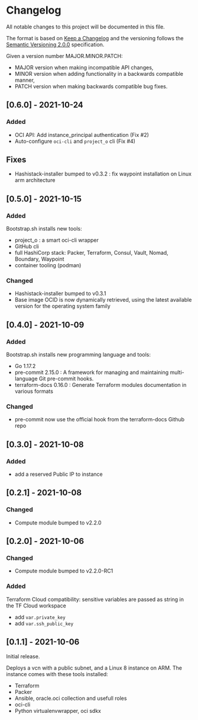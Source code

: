 # Changelog

All notable changes to this project will be documented in this file.

The format is based on [Keep a Changelog](http://keepachangelog.com/en/1.0.0/) and the versioning follows the [Semantic Versioning 2.0.0](https://semver.org/) specification.

Given a version number MAJOR.MINOR.PATCH:

- MAJOR version when making incompatible API changes,
- MINOR version when adding functionality in a backwards compatible manner,
- PATCH version when making backwards compatible bug fixes.

## [0.6.0] - 2021-10-24

### Added

- OCI API: Add instance_principal authentication (Fix #2)
- Auto-configure `oci-cli` and `project_o` cli (Fix #4)

## Fixes

- Hashistack-installer bumped to v0.3.2 : fix waypoint installation on Linux arm architecture

## [0.5.0] - 2021-10-15

### Added

Bootstrap.sh installs new tools:

- project_o : a smart oci-cli wrapper
- GitHub cli
- full HashiCorp stack: Packer, Terraform, Consul, Vault, Nomad, Boundary, Waypoint
- container tooling (podman)

### Changed

- Hashistack-installer bumped to v0.3.1
- Base image OCID is now dynamically retrieved, using the latest available version for the operating system family

## [0.4.0] - 2021-10-09

### Added

Bootstrap.sh installs new programming language and tools:

- Go 1.17.2
- pre-commit 2.15.0 : A framework for managing and maintaining multi-language Git pre-commit hooks.
- terraform-docs 0.16.0 : Generate Terraform modules documentation in various formats

### Changed

- pre-commit now use the official hook from the terraform-docs Github repo

## [0.3.0] - 2021-10-08

### Added

- add a reserved Public IP to instance

## [0.2.1] - 2021-10-08

### Changed

- Compute module bumped to v2.2.0

## [0.2.0] - 2021-10-06

### Changed

- Compute module bumped to v2.2.0-RC1

### Added

Terraform Cloud compatibility: sensitive variables are passed as string in the TF Cloud workspace

- add `var.private_key`
- add `var.ssh_public_key`

## [0.1.1] - 2021-10-06

Initial release.

Deploys a vcn with a public subnet, and a Linux 8 instance on ARM. The instance comes with these tools installed:

- Terraform
- Packer
- Ansible, oracle.oci collection and usefull roles
- oci-cli
- Python virtualenvwrapper, oci sdkx
